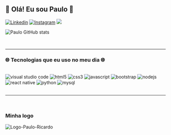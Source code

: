 ## 🚀 Olá! Eu sou Paulo 🚀

[![Linkedin](https://img.shields.io/badge/LinkedIn-0077B5?style=for-the-badge&logo=linkedin&logoColor=white)](https://www.linkedin.com/in/paulorcc-mylink/) [![Instagram](https://img.shields.io/badge/Instagram-E4405F?style=for-the-badge&logo=instagram&logoColor=white)](https://www.instagram.com/paulocardosorc/) <a href = "mailto:dev.paulorc@gmail.com"><img loading="lazy" src="https://img.shields.io/badge/Gmail-D14836?style=for-the-badge&logo=gmail&logoColor=white" target="_blank"></a>

![Paulo GitHub stats](https://github-readme-stats.vercel.app/api?username=devpaulo2077&show_icons=true&theme=dracula)


<br>
<hr>


### 🌐 Tecnologias que eu uso no meu dia 🌐

<div style="display: flex, gap: 20px"><br/>
    <img align='center' alt='visual studio code' src='https://img.shields.io/badge/Visual_Studio_Code-0078D4?style=for-the-badge&logo=visual%20studio%20code&logoColor=white'>
    <img align='center' alt='html5' src='https://img.shields.io/badge/HTML5-E34F26?style=for-the-badge&logo=html5&logoColor=white'>
    <img align='center' alt='css3' src='https://img.shields.io/badge/CSS3-1572B6?style=for-the-badge&logo=css3&logoColor=white'>
    <img align='center' alt='javascript' src='https://img.shields.io/badge/JavaScript-F7DF1E?style=for-the-badge&logo=javascript&logoColor=black'>
    <img align='center' alt='bootstrap' src='https://img.shields.io/badge/Bootstrap-563D7C?style=for-the-badge&logo=bootstrap&logoColor=white'>
    <img align='center' alt='nodejs' src='https://img.shields.io/badge/Node.js-43853D?style=for-the-badge&logo=node.js&logoColor=white'>
    <img align='center' alt='react native' src='https://img.shields.io/badge/React_Native-20232A?style=for-the-badge&logo=react&logoColor=61DAFB'>
    <img align='center' alt='python' src='https://img.shields.io/badge/Python-14354C?style=for-the-badge&logo=python&logoColor=white'>
    <img align='center' alt='mysql' src='https://img.shields.io/badge/MySQL-00000F?style=for-the-badge&logo=mysql&logoColor=white'>
</div>

<br>
<hr>
<br>

### Minha logo

<div>
    <img src="https://i.ibb.co/bK5Lgt0/Logo-Paulo-Ricardo.png" alt="Logo-Paulo-Ricardo" border="0">
</div>
